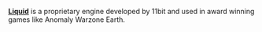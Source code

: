 [**Liquid**](https://www.moddb.com/engines/liquid) is a proprietary engine developed by 11bit and used in award winning games like Anomaly Warzone Earth.